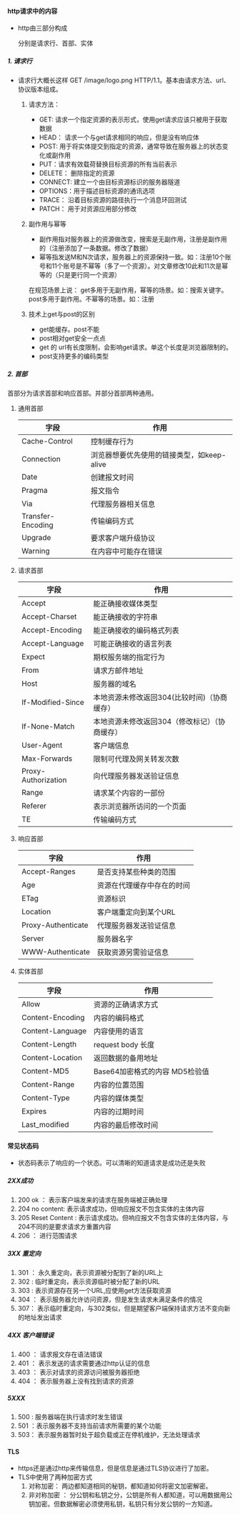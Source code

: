 #### http请求中的内容

* http由三部分构成

  分别是请求行、首部、实体

##### 1. 请求行

* 请求行大概长这样 GET /image/logo.png HTTP/1.1。基本由请求方法、url、协议版本组成。

  1. 请求方法： 

     * GET: 请求一个指定资源的表示形式，使用get请求应该只被用于获取数据
     * HEAD： 请求一个与get请求相同的响应，但是没有响应体
     * POST: 用于将实体提交到指定的资源，通常导致在服务器上的状态变化或副作用
     * PUT：请求有效载荷替换目标资源的所有当前表示
     * DELETE： 删除指定的资源
     * CONNECT: 建立一个由目标资源标识的服务器隧道
     * OPTIONS：用于描述目标资源的通讯选项
     * TRACE： 沿着目标资源的路径执行一个消息环回测试
     * PATCH： 用于对资源应用部分修改

  2. 副作用与幂等

     * 副作用指对服务器上的资源做改变，搜索是无副作用，注册是副作用的（注册添加了一条数据。修改了数据）
     * 幂等指发送M和N次请求，服务器上的资源保持一致。如：注册10个账号和11个账号是不幂等（多了一个资源）。对文章修改10此和11次是幂等的（只是更行同一个资源）

     在规范场景上说： get多用于无副作用，幂等的场景。如：搜索关键字。post多用于副作用。不幂等的场景。如：注册

  3. 技术上get与post的区别

     * get能缓存。post不能
     * post相对get安全一点点
     * get 的 url有长度限制，会影响get请求。单这个长度是浏览器限制的。
     * post支持更多的编码类型



##### 2. 首部

首部分为请求首部和响应首部。并部分首部两种通用。

1. 通用首部

   | 字段              | 作用                                       |
   | ----------------- | ------------------------------------------ |
   | Cache-Control     | 控制缓存行为                               |
   | Connection        | 浏览器想要优先使用的链接类型，如keep-alive |
   | Date              | 创建报文时间                               |
   | Pragma            | 报文指令                                   |
   | Via               | 代理服务器相关信息                         |
   | Transfer-Encoding | 传输编码方式                               |
   | Upgrade           | 要求客户端升级协议                         |
   | Warning           | 在内容中可能存在错误                       |

2. 请求首部

   | 字段                | 作用                                          |
   | ------------------- | --------------------------------------------- |
   | Accept              | 能正确接收媒体类型                            |
   | Accept-Charset      | 能正确接收的字符串                            |
   | Accept-Encoding     | 能正确接收的编码格式列表                      |
   | Accept-Language     | 可能正确接收的语言列表                        |
   | Expect              | 期权服务端的指定行为                          |
   | From                | 请求方邮件地址                                |
   | Host                | 服务器的域名                                  |
   | If-Modified-Since   | 本地资源未修改返回304(比较时间)（协商缓存）   |
   | If-None-Match       | 本地资源未修改返回304（修改标记）（协商缓存） |
   | User-Agent          | 客户端信息                                    |
   | Max-Forwards        | 限制可代理及网关转发次数                      |
   | Proxy-Authorization | 向代理服务器发送验证信息                      |
   | Range               | 请求某个内容的一部份                          |
   | Referer             | 表示浏览器所访问的一个页面                    |
   | TE                  | 传输编码方式                                  |

3. 响应首部

   | 字段               | 作用                       |
   | ------------------ | -------------------------- |
   | Accept-Ranges      | 是否支持某些种类的范围     |
   | Age                | 资源在代理缓存中存在的时间 |
   | ETag               | 资源标识                   |
   | Location           | 客户端重定向到某个URL      |
   | Proxy-Authenticate | 代理服务器发送验证信息     |
   | Server             | 服务器名字                 |
   | WWW-Authenticate   | 获取资源另需验证信息       |

4. 实体首部

   | 字段             | 作用                           |
   | ---------------- | ------------------------------ |
   | Allow            | 资源的正确请求方式             |
   | Content-Encoding | 内容的编码格式                 |
   | Content-Language | 内容使用的语言                 |
   | Content-Length   | request body 长度              |
   | Content-Location | 返回数据的备用地址             |
   | Content-MD5      | Base64加密格式的内容 MD5检验值 |
   | Content-Range    | 内容的位置范围                 |
   | Content-Type     | 内容的媒体类型                 |
   | Expires          | 内容的过期时间                 |
   | Last_modified    | 内容的最后修改时间             |



#### 常见状态码

* 状态码表示了响应的一个状态。可以清晰的知道请求是成功还是失败

##### 2XX成功

1. 200 ok ： 表示客户端发来的请求在服务端被正确处理
2. 204 no content: 表示请求成功，但响应报文不包含实体的主体内容
3. 205 Reset Content : 表示请求成功。但响应报文不包含实体的主体内容，与204不同的是要求请求方重置内容
4. 206 ： 进行范围请求

##### 3XX 重定向

1. 301 ： 永久重定向，表示资源被分配到了新的URL上
2. 302 : 临时重定向，表示资源临时被分配了新的URL
3. 303 : 表示资源存在另一个URL,应使用get方法获取资源
4. 304 ： 表示服务器允许访问资源，但是发生请求未满足条件的情况
5. 307： 表示临时重定向，与302类似，但是期望客户端保持请求方法不变向新的地址发出请求

##### 4XX 客户端错误

1. 400 ： 请求报文存在语法错误
2. 401 ： 表示发送的请求需要通过http认证的信息
3. 403 ： 表示对请求的资源访问被服务器拒绝
4. 404 ： 表示服务器上没有找到请求的资源

##### 5XXX

1. 500 : 服务器端在执行请求时发生错误
2. 501 ：表示服务器不支持当前请求所需要的某个功能
3. 503： 表示服务器暂时处于超负载或正在停机维护，无法处理请求



#### TLS

* https还是通过http来传输信息，但是信息是通过TLS协议进行了加密。
* TLS中使用了两种加密方式
  1. 对称加密： 两边都知道相同的秘钥，都知道如何将密文加密解密。
  2. 非对称加密 ： 分公钥和私钥之分，公钥是所有人都知道，可以用数据用公钥加密。但数据解密必须使用私钥，私钥只有分发公钥的一方知道。



